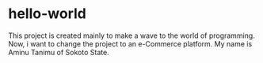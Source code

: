 # hello-world
This project is created mainly to make a wave to the world of programming.
Now, i want to change the project to an e-Commerce platform. My name is Aminu  Tanimu of Sokoto State.
